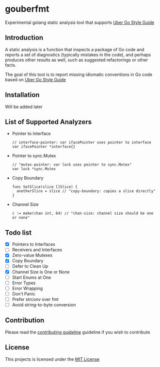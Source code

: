 # gouberfmt

Experimental golang static analysis tool that supports [Uber Go Style Guide](https://github.com/uber-go/guide/blob/master/style.md)

## Introduction

A static analysis is a function that inspects a package of Go code and reports a set of diagnostics (typically mistakes in the code), and perhaps produces other results as well, such as suggested refactorings or other facts.

The goal of this tool is to report missing idiomatic conventions in Go code based on [Uber Go Style Guide](https://github.com/uber-go/guide/blob/master/style.md)

## Installation

Will be added later

## List of Supported Analyzers

- Pointer to Interface

  ```golang
  // interface-pointer: var ifacePointer uses pointer to interface
  var ifacePointer *interface{}
  ```

- Pointer to sync.Mutex

  ```golang
  // "mutex-pointer: var lock uses pointer to sync.Mutex"
  var lock *sync.Mutex
  ```

- Copy Boundary

  ```golang
  func SetSlice(slice []Slice) {
    anotherSlice = slice // "copy-boundary: copies a slice directly"
  }
  ```

- Channel Size

  ```golang
  c := make(chan int, 64) // "chan-size: channel size should be one or none"
  ```

## Todo list

- [x] Pointers to Interfaces
- [ ] Receivers and Interfaces
- [x] Zero-value Mutexes
- [x] Copy Boundary
- [ ] Defer to Clean Up
- [x] Channel Size is One or None
- [ ] Start Enums at One
- [ ] Error Types
- [ ] Error Wrapping
- [ ] Don't Panic
- [ ] Prefer strconv over fmt
- [ ] Avoid string-to-byte conversion

## Contribution

Please read the [contributing guideline](https://github.com/gophersbd/gouberfmt/blob/master/contributing.md) guideline if you wish to contribute

## License

This projects is licensed under the [MIT License](https://github.com/gophersbd/gouberfmt/blob/master/LICENSE)
